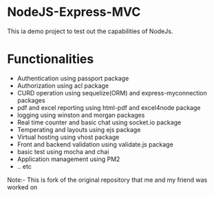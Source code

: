 # NodeJS-Express-MVC
This ia demo project to test out the capabilities of NodeJs.

# Functionalities
* Authentication using passport package
* Authorization using acl package
* CURD operation using sequelize(ORM) and express-myconnection packages
* pdf and excel reporting using html-pdf and excel4node package
* logging using winston and morgan packages
* Real time counter and basic chat using socket.io package
* Temperating and layouts using ejs package
* Virtual hosting using vhost package
* Front and backend validation using validate.js package
* basic test using mocha and chai
* Application management using PM2
* .. etc

Note:- This is fork of the original repository that me and my friend was worked on
